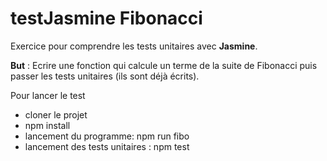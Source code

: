 # testJasmine Fibonacci

Exercice pour comprendre les tests unitaires avec **Jasmine**.

**But** : Ecrire une fonction qui calcule un terme de la suite de Fibonacci puis passer les tests unitaires (ils sont déjà écrits).

Pour lancer le test
* cloner le projet
* npm install
* lancement du programme: npm run fibo
* lancement des tests unitaires : npm test
